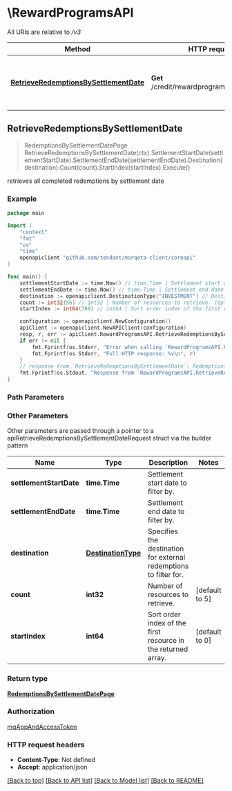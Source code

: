 # \RewardProgramsAPI

All URIs are relative to */v3*

Method | HTTP request | Description
------------- | ------------- | -------------
[**RetrieveRedemptionsBySettlementDate**](RewardProgramsAPI.md#RetrieveRedemptionsBySettlementDate) | **Get** /credit/rewardprograms/redemptions | retrieves all completed redemptions by settlement date



## RetrieveRedemptionsBySettlementDate

> RedemptionsBySettlementDatePage RetrieveRedemptionsBySettlementDate(ctx).SettlementStartDate(settlementStartDate).SettlementEndDate(settlementEndDate).Destination(destination).Count(count).StartIndex(startIndex).Execute()

retrieves all completed redemptions by settlement date



### Example

```go
package main

import (
    "context"
    "fmt"
    "os"
    "time"
    openapiclient "github.com/tendant/marqeta-client/coreapi"
)

func main() {
    settlementStartDate := time.Now() // time.Time | Settlement start date to filter by.
    settlementEndDate := time.Now() // time.Time | Settlement end date to filter by.
    destination := openapiclient.DestinationType("INVESTMENT") // DestinationType | Specifies the destination for external redemptions to filter for. (optional)
    count := int32(56) // int32 | Number of resources to retrieve. (optional) (default to 5)
    startIndex := int64(789) // int64 | Sort order index of the first resource in the returned array. (optional) (default to 0)

    configuration := openapiclient.NewConfiguration()
    apiClient := openapiclient.NewAPIClient(configuration)
    resp, r, err := apiClient.RewardProgramsAPI.RetrieveRedemptionsBySettlementDate(context.Background()).SettlementStartDate(settlementStartDate).SettlementEndDate(settlementEndDate).Destination(destination).Count(count).StartIndex(startIndex).Execute()
    if err != nil {
        fmt.Fprintf(os.Stderr, "Error when calling `RewardProgramsAPI.RetrieveRedemptionsBySettlementDate``: %v\n", err)
        fmt.Fprintf(os.Stderr, "Full HTTP response: %v\n", r)
    }
    // response from `RetrieveRedemptionsBySettlementDate`: RedemptionsBySettlementDatePage
    fmt.Fprintf(os.Stdout, "Response from `RewardProgramsAPI.RetrieveRedemptionsBySettlementDate`: %v\n", resp)
}
```

### Path Parameters



### Other Parameters

Other parameters are passed through a pointer to a apiRetrieveRedemptionsBySettlementDateRequest struct via the builder pattern


Name | Type | Description  | Notes
------------- | ------------- | ------------- | -------------
 **settlementStartDate** | **time.Time** | Settlement start date to filter by. | 
 **settlementEndDate** | **time.Time** | Settlement end date to filter by. | 
 **destination** | [**DestinationType**](DestinationType.md) | Specifies the destination for external redemptions to filter for. | 
 **count** | **int32** | Number of resources to retrieve. | [default to 5]
 **startIndex** | **int64** | Sort order index of the first resource in the returned array. | [default to 0]

### Return type

[**RedemptionsBySettlementDatePage**](RedemptionsBySettlementDatePage.md)

### Authorization

[mqAppAndAccessToken](../README.md#mqAppAndAccessToken)

### HTTP request headers

- **Content-Type**: Not defined
- **Accept**: application/json

[[Back to top]](#) [[Back to API list]](../README.md#documentation-for-api-endpoints)
[[Back to Model list]](../README.md#documentation-for-models)
[[Back to README]](../README.md)


